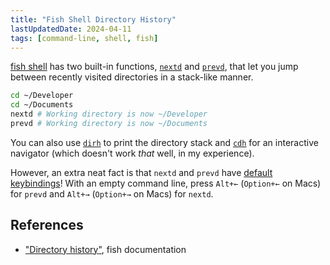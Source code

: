 ```yaml
---
title: "Fish Shell Directory History"
lastUpdatedDate: 2024-04-11
tags: [command-line, shell, fish]
---
```


[fish shell](https://fishshell.com) has two built-in functions, [`nextd`](https://fishshell.com/docs/current/cmds/nextd.html) and [`prevd`](https://fishshell.com/docs/current/cmds/prevd.html), that let you jump between recently visited directories in a stack-like manner.

```sh
cd ~/Developer
cd ~/Documents
nextd # Working directory is now ~/Developer
prevd # Working directory is now ~/Documents
```

You can also use [`dirh`](https://fishshell.com/docs/current/cmds/dirh.html) to print the directory stack and [`cdh`](https://fishshell.com/docs/current/cmds/cdh.html) for an interactive navigator (which doesn't work _that_ well, in my experience).

However, an extra neat fact is that `nextd` and `prevd` have [default keybindings](https://fishshell.com/docs/current/interactive.html#id13)! With an empty command line, press `Alt+←` (`Option+←` on Macs) for `prevd` and `Alt+→` (`Option+→` on Macs) for `nextd`.

## References

- ["Directory history"](https://fishshell.com/docs/current/interactive.html#id13), fish documentation